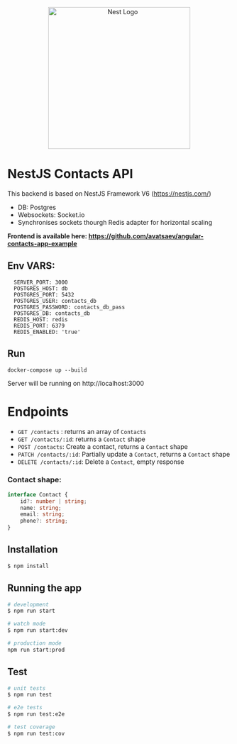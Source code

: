 <p align="center">
  <a href="http://nestjs.com/" target="blank"><img src="https://nestjs.com/img/logo_text.svg" width="320" alt="Nest Logo" /></a>
</p>

# NestJS Contacts API

This backend is based on NestJS Framework V6 (https://nestjs.com/)

- DB: Postgres
- Websockets: Socket.io
- Synchronises sockets thourgh Redis adapter for horizontal scaling 


**Frontend is available here: https://github.com/avatsaev/angular-contacts-app-example**


## Env VARS:
      SERVER_PORT: 3000
      POSTGRES_HOST: db
      POSTGRES_PORT: 5432
      POSTGRES_USER: contacts_db
      POSTGRES_PASSWORD: contacts_db_pass
      POSTGRES_DB: contacts_db
      REDIS_HOST: redis
      REDIS_PORT: 6379
      REDIS_ENABLED: 'true'

## Run

`docker-compose up --build `

Server will be running on http://localhost:3000

# Endpoints

 - `GET /contacts` : returns an array of `Contacts`
 - `GET /contacts/:id`: returns a `Contact` shape 
 - `POST /contacts`: Create a contact, returns a `Contact` shape
 - `PATCH /contacts/:id`: Partially update a `Contact`, returns a `Contact` shape
 - `DELETE /contacts/:id`: Delete a `Contact`, empty response

### Contact shape:
```typescript
interface Contact {
    id?: number | string;
    name: string;
    email: string;
    phone?: string;
}
```
## Installation

```bash
$ npm install
```

## Running the app

```bash
# development
$ npm run start

# watch mode
$ npm run start:dev

# production mode
npm run start:prod
```

## Test

```bash
# unit tests
$ npm run test

# e2e tests
$ npm run test:e2e

# test coverage
$ npm run test:cov
```

